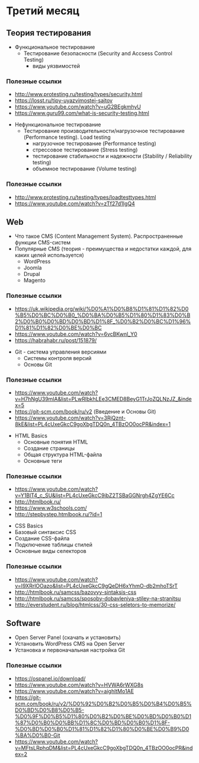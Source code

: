 # Третий месяц 

## Теория тестирования 

- Функциональное тестирование 
	- Тестирование безопасности (Security and Accsess Control Testing)
		- виды уязвимостей

### Полезные ссылки
* http://www.protesting.ru/testing/types/security.html
* https://losst.ru/tipy-uyazvimostej-sajtov
* https://www.youtube.com/watch?v=uG2BEgkmhyU
* https://www.guru99.com/what-is-security-testing.html

- Нефункциональное тестирование
	- Тестирование производительности/нагрузочное тестирование (Performance testing). Load testing 
		- нагрузочное тестирование (Performance testing)
		- стрессовое тестирование (Stress testing)
		- тестирование стабильности и надежности (Stability / Reliability testing)
		- объемное тестирование  (Volume testing)

### Полезные ссылки
* http://www.protesting.ru/testing/types/loadtesttypes.html
* https://www.youtube.com/watch?v=zTf27d1IgQ4

## Web

- Что такое CMS (Content Management System). Распространенные функции CMS-систем
- Популярные CMS (теория - преимущества и недостатки каждой, для каких целей используется)
	- WordPress 
	- Joomla 
	- Drupal 
	- Magento

### Полезные ссылки
* https://uk.wikipedia.org/wiki/%D0%A1%D0%B8%D1%81%D1%82%D0%B5%D0%BC%D0%B0_%D0%BA%D0%B5%D1%80%D1%83%D0%B2%D0%B0%D0%BD%D0%BD%D1%8F_%D0%B2%D0%BC%D1%96%D1%81%D1%82%D0%BE%D0%BC
* https://www.youtube.com/watch?v=6vcBKwnl_Y0
* https://habrahabr.ru/post/151879/

- Git - система управления версиями
	- Системы контроля версий
	- Основы Git

### Полезные ссылки
* https://www.youtube.com/watch?v=H7hNgU39mlA&list=PLwRIbkhLEe3CMED8BeyG1TrJoZQLNzJZ_&index=5
* https://git-scm.com/book/ru/v2 (Введение и Основы Git)
* https://www.youtube.com/watch?v=3RjQznt-8kE&list=PL4cUxeGkcC9goXbgTDQ0n_4TBzOO0ocPR&index=1

- HTML Basics
	- Основные понятия HTML
	- Создание страницы
	- Общая структура HTML-файла
	- Основные теги 

### Полезные ссылки
* https://www.youtube.com/watch?v=Y1BlT4_c_SU&list=PL4cUxeGkcC9ibZ2TSBaGGNrgh4ZgYE6Cc
* http://htmlbook.ru/
* https://www.w3schools.com/
* http://stepbystep.htmlbook.ru/?id=1

- CSS Basics
 - Базовый синтаксис CSS
 - Создание CSS-файла
 - Подключение таблицы стилей
 - Основные виды селекторов

### Полезные ссылки
* https://www.youtube.com/watch?v=I9XRrlOOazo&list=PL4cUxeGkcC9gQeDH6xYhmO-db2mhoTSrT
* http://htmlbook.ru/samcss/bazovyy-sintaksis-css
* http://htmlbook.ru/samcss/sposoby-dobavleniya-stiley-na-stranitsu
* http://everstudent.ru/blog/htmlcss/30-css-seletors-to-memorize/


## Software

- Open Server Panel (скачать и установить)
- Установить WordPress CMS на Open Server
- Установка и первоначальная настройка Git

### Полезные ссылки
* https://ospanel.io/download/
* https://www.youtube.com/watch?v=HVWA6rWXG8s
* https://www.youtube.com/watch?v=aighltMo1AE
* https://git-scm.com/book/ru/v2/%D0%92%D0%B2%D0%B5%D0%B4%D0%B5%D0%BD%D0%B8%D0%B5-%D0%9F%D0%B5%D1%80%D0%B2%D0%BE%D0%BD%D0%B0%D1%87%D0%B0%D0%BB%D1%8C%D0%BD%D0%B0%D1%8F-%D0%BD%D0%B0%D1%81%D1%82%D1%80%D0%BE%D0%B9%D0%BA%D0%B0-Git
* https://www.youtube.com/watch?v=MFtsLRphqDM&list=PL4cUxeGkcC9goXbgTDQ0n_4TBzOO0ocPR&index=2